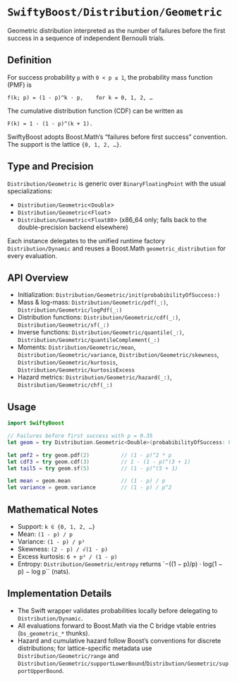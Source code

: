 # ``SwiftyBoost/Distribution/Geometric``

Geometric distribution interpreted as the number of failures before the first success in a sequence of independent Bernoulli trials.

## Definition

For success probability `p` with `0 < p ≤ 1`, the probability mass function (PMF) is

```
f(k; p) = (1 - p)^k · p,    for k = 0, 1, 2, …
```

The cumulative distribution function (CDF) can be written as

```
F(k) = 1 - (1 - p)^(k + 1).
```

SwiftyBoost adopts Boost.Math’s “failures before first success” convention. The support is the lattice `{0, 1, 2, …}`.

## Type and Precision

``Distribution/Geometric`` is generic over `BinaryFloatingPoint` with the usual specializations:

- ``Distribution/Geometric``<`Double`>
- ``Distribution/Geometric``<`Float`>
- ``Distribution/Geometric``<`Float80`> (x86_64 only; falls back to the double-precision backend elsewhere)

Each instance delegates to the unified runtime factory ``Distribution/Dynamic`` and reuses a Boost.Math `geometric_distribution` for every evaluation.

## API Overview

- Initialization: ``Distribution/Geometric/init(probabibilityOfSuccess:)``
- Mass & log-mass: ``Distribution/Geometric/pdf(_:)``, ``Distribution/Geometric/logPdf(_:)``
- Distribution functions: ``Distribution/Geometric/cdf(_:)``, ``Distribution/Geometric/sf(_:)``
- Inverse functions: ``Distribution/Geometric/quantile(_:)``, ``Distribution/Geometric/quantileComplement(_:)``
- Moments: ``Distribution/Geometric/mean``, ``Distribution/Geometric/variance``, ``Distribution/Geometric/skewness``, ``Distribution/Geometric/kurtosis``, ``Distribution/Geometric/kurtosisExcess``
- Hazard metrics: ``Distribution/Geometric/hazard(_:)``, ``Distribution/Geometric/chf(_:)``

## Usage

```swift
import SwiftyBoost

// Failures before first success with p = 0.35
let geom = try Distribution.Geometric<Double>(probabibilityOfSuccess: 0.35)

let pmf2 = try geom.pdf(2)          // (1 - p)^2 * p
let cdf3 = try geom.cdf(3)          // 1 - (1 - p)^(3 + 1)
let tail5 = try geom.sf(5)          // (1 - p)^(5 + 1)

let mean = geom.mean                // (1 - p) / p
let variance = geom.variance        // (1 - p) / p^2
```

## Mathematical Notes

- Support: `k ∈ {0, 1, 2, …}`
- Mean: `(1 - p) / p`
- Variance: `(1 - p) / p²`
- Skewness: `(2 - p) / √(1 - p)`
- Excess kurtosis: `6 + p² / (1 - p)`
- Entropy: ``Distribution/Geometric/entropy`` returns `−((1 − p)/p) · log(1 − p) − log p`` (nats).

## Implementation Details

- The Swift wrapper validates probabilities locally before delegating to ``Distribution/Dynamic``.
- All evaluations forward to Boost.Math via the C bridge vtable entries (`bs_geometric_*` thunks).
- Hazard and cumulative hazard follow Boost’s conventions for discrete distributions; for lattice-specific metadata use ``Distribution/Geometric/range`` and ``Distribution/Geometric/supportLowerBound``/``Distribution/Geometric/supportUpperBound``.
